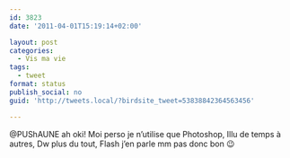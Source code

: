 ```yaml
---
id: 3823
date: '2011-04-01T15:19:14+02:00'

layout: post
categories:
  - Vis ma vie
tags:
  - tweet
format: status
publish_social: no
guid: 'http://tweets.local/?birdsite_tweet=53838842364563456'

---
```


@PUShAUNE ah oki! Moi perso je n’utilise que Photoshop, Illu de temps à autres, Dw plus du tout, Flash j’en parle mm pas donc bon 😉